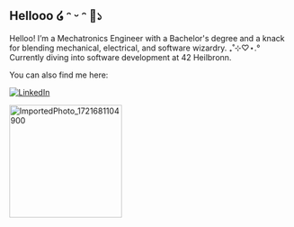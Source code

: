 ## Hellooo ໒   ᵔ ᵕ ᵔ 🌸১

Helloo! I’m a Mechatronics Engineer with a Bachelor's degree and a knack for blending mechanical, electrical, and software wizardry. ₊˚⊹♡⋆.° 
Currently diving into software development at 42 Heilbronn.

You can also find me here:

[![LinkedIn](https://img.shields.io/badge/LinkedIn-pink?style=for-the-badge&logo=linkedin&logoColor=white)](https://www.linkedin.com/in/milasoklovacki)

<img src="https://github.com/user-attachments/assets/8f2ca798-a9f0-46ff-83b6-90264cc68ae2" alt="ImportedPhoto_1721681104900" width="200" height="200"/>

<!--
**mila1101/mila1101** is a ✨ _special_ ✨ repository because its `README.md` (this file) appears on your GitHub profile.

Here are some ideas to get you started:

- 🔭 I’m currently working on ...
- 🌱 I’m currently learning ...
- 👯 I’m looking to collaborate on ...!

- 🤔 I’m looking for help with ...
- 💬 Ask me about ...
- 📫 How to reach me: ...
- 😄 Pronouns: ...
- ⚡ Fun fact: ...
-->
